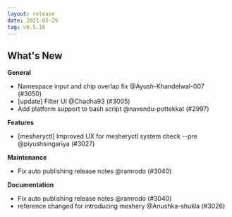 ```yaml
---
layout: release
date: 2021-05-29
tag: v0.5.16
---
```


## What's New

**General**

- Namespace input and chip overlap fix @Ayush-Khandelwal-007 (#3050)
- [update] Filter UI @Chadha93 (#3005)
- Add platform support to bash script @navendu-pottekkat (#2997)

**Features**
- [mesheryctl] Improved UX for mesheryctl system check --pre @piyushsingariya (#3027)

**Maintenance**

- Fix auto publishing release notes @ramrodo (#3040)

**Documentation**
- Fix auto publishing release notes @ramrodo (#3040)
- reference changed for introducing meshery @Anushka-shukla (#3026)